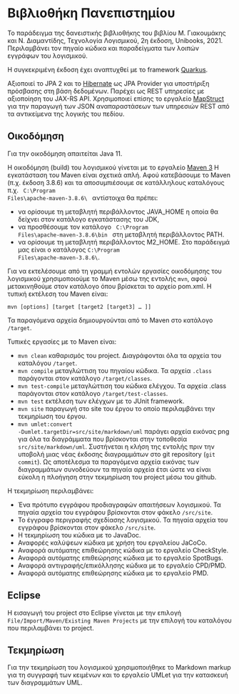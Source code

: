 Βιβλιοθήκη Πανεπιστημίου
========================

Το παράδειγμα της δανειστικής βιβλιοθήκης του βιβλίου Μ. Γιακουμάκης και Ν. Διαμαντίδης, Τεχνολογία Λογισμικού, 2η έκδοση, Unibooks, 2021. 
Περιλαμβάνει τον πηγαίο κώδικα και παραδείγματα των λοιπών εγγράφων του λογισμικού. 

Η συγκεκριμένη έκδοση έχει αναπτυχθεί με το framework [Quarkus](https://quarkus.io/).   

Αξιοποιεί το JPA 2 και το [Hibernate](https://hibernate.org/orm/) ως JPA Provider για υποστήριξη πρόσβασης στη βάση δεδομένων. 
Παρέχει ως REST υπηρεσίες με αξιοποίηση του JAX-RS API.
Χρησιμοποιεί επίσης το εργαλείο [MapStruct](https://mapstruct.org/) για την παραγωγή των JSON αναπαραστάσεων των υπηρεσιών
REST από τα αντικείμενα της λογικής του πεδίου. 

Οικοδόμηση 
----------
Για την οικοδόμηση απαιτείται Java 11.

Η οικοδόμηση (build) του λογισμικού γίνεται με το εργαλείο [Maven 3](https://maven.apache.org/)
Η εγκατάσταση του Maven είναι σχετικά απλή. Αφού κατεβάσουμε το Maven (π.χ. έκδοση 3.8.6) και τα αποσυμπιέσουμε σε κατάλληλους καταλόγους 
π.χ. <code> C:\\Program Files\\apache-maven-3.8.6\\ </code> αντίστοιχα θα πρέπει:

* να ορίσουμε τη μεταβλητή περιβάλλοντος JAVA_HOME η οποία θα δείχνει στον κατάλογο εγκατάστασης του JDK,
* να προσθέσουμε τον κατάλογο <code> C:\\Program Files\\apache-maven-3.8.6\\bin </code> στη μεταβλητή περιβάλλοντος PATH.
* να ορίσουμε τη μεταβλητή περιβάλλοντος M2_HOME. Στο παράδειγμά μας είναι ο κατάλογος <code>C:\\Program Files\\apache-maven-3.8.6\\</code>.

Για να εκτελέσουμε από τη γραμμή εντολών εργασίες οικοδόμησης του λογισμικού χρησιμοποιούμε το Maven μέσω της εντολής <code>mvn</code>, 
αφού μετακινηθούμε στον κατάλογο όπου βρίσκεται το αρχείο pom.xml. Η τυπική εκτέλεση του Maven είναι:

<code>mvn [options] [target [target2 [target3] … ]]</code>

Τα παραγόμενα αρχεία δημιουργούνται από το Maven στο κατάλογο <code>/target</code>. 

Τυπικές εργασίες με το Maven είναι:
* <code>mvn clean</code> καθαρισμός του project. Διαγράφονται όλα τα αρχεία του καταλόγου <code>/target</code>.
* <code>mvn compile</code> μεταγλώττιση του πηγαίου κώδικα. Τα αρχεία <code>.class</code> παράγονται στον κατάλογο <code>/target/classes</code>.
* <code>mvn test-compile</code> μεταγλώττιση του κώδικα ελέγχου. Τα αρχεία .class παράγονται στον κατάλογο <code>/target/test-classes</code>.
* <code>mvn test</code> εκτέλεση των ελέγχων με το JUnit framework. 
* <code>mvn site</code> παραγωγή στο site του έργου το οποίο περιλαμβάνει την τεκμηρίωση του έργου.
* <code>mvn umlet:convert -Dumlet.targetDir=src/site/markdown/uml</code> παράγει αρχεία εικόνας png για όλα τα διαγράμματα που βρίσκονται στην τοποθεσία `src/site/markdown/uml`. Συστήνεται η κλήση της εντολής πριν την υποβολή μιας νέας έκδοσης διαγραμμάτων στο git repository (`git commit`). Ως αποτέλεσμα τα παραγόμενα αρχεία εικόνας των διαγραμμάτων συνοδεύουν τα πηγαία αρχεία έτσι ώστε να είναι εύκολη η πλοήγηση στην τεκμηρίωση του project  μέσω του github.

Η τεκμηρίωση περιλαμβάνει:
* Ένα πρότυπο εγγράφου προδιαγραφών απαιτήσεων λογισμικού. Τα πηγαία αρχεία του εγγράφου βρίσκονται στον φάκελο <code>/src/site</code>.
* Το έγγραφο περιγραφής σχεδίασης λογισμικού. Τα πηγαία αρχεία του εγγράφου βρίσκονται στον φάκελο <code>/src/site</code>.
* Η τεκμηρίωση του κώδικα με το JavaDoc.
* Αναφορές καλύψεων κώδικα με χρήση του εργαλείου JaCoCo.
* Αναφορά αυτόματης επιθεώρησης κώδικα με το εργαλείο CheckStyle.
* Αναφορά αυτόματης επιθεώρησης κώδικα με το εργαλείο SpotBugs.
* Αναφορά αντιγραφής/επικόλλησης κώδικα με το εργαλείο CPD/PMD.
* Αναφορά αυτόματης επιθεώρησης κώδικα με το εργαλείο PMD.



Eclipse
-------

Η εισαγωγή του project στο Eclipse γίνεται με την επιλογή <code>File/Import/Maven/Existing Maven Projects</code> με την επιλογή του καταλόγου που περιλαμβάνει το project.  

Τεκμηρίωση
----------

Για την τεκμηρίωση του λογισμικού χρησιμοποιήθηκε το Markdown markup για τη συγγραφή των κειμένων και το εργαλείο UMLet για την κατασκευή των διαγραμμάτων UML.
 

